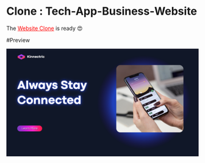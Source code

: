 # Clone : Tech-App-Business-Website

The <a href="https://kalki2706.github.io/Tech-App-Business-Website/" target="_blank" style="color:red;">Website Clone</a> is ready 😍

#Preview

<img src="./images/preview_one.png" alt="preview of website">
